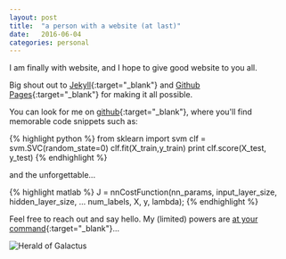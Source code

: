 ```yaml
---
layout: post
title:  "a person with a website (at last)"
date:   2016-06-04
categories: personal
---
```


I am finally with website, and I hope to give good website to you all.

Big shout out to [Jekyll](http://jekyllrb.com){:target="_blank"} and [Github Pages](https://pages.github.com/){:target="_blank"} for making it all possible.

You can look for me on [github](https://github.com/kcbighuge){:target="_blank"}, where you'll find memorable code snippets such as:

{% highlight python %}
from sklearn import svm
clf = svm.SVC(random_state=0)
clf.fit(X_train,y_train)
print clf.score(X_test, y_test)
{% endhighlight %}

and the unforgettable...

{% highlight matlab %}
J = nnCostFunction(nn_params, input_layer_size, hidden_layer_size, ...
                   num_labels, X, y, lambda);
{% endhighlight %}

Feel free to reach out and say hello. My (limited) powers are [at your command](http://pbfcomics.com/commisioned/Herald_of_Galactus/){:target="_blank"}...  

![Herald of Galactus](http://pbfcomics.com/wp-content/uploads/2017/05/GCPBF-New_Herald_of_Galactus-for-Marvel.png)
